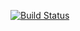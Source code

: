 [![Build Status](https://travis-ci.org/Ivanopulopulo/lab09.svg?branch=master)](https://travis-ci.org/Ivanopulopulo/lab09) 
